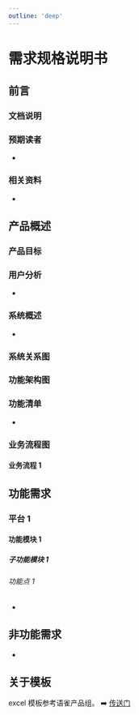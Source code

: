 ```yaml
---
outline: 'deep'
---
```


# 需求规格说明书

## 前言

### 文档说明

### 预期读者

-

<ElImg src="po/14.png" />

### 相关资料

-

<ElImg src="po/15.png" />

## 产品概述

### 产品目标

### 用户分析

-

<ElImg src="po/16.png" />

### 系统概述

-

<ElImg src="po/17.png" />

### 系统关系图

### 功能架构图

### 功能清单

-

<ElImg src="po/18.png" />

### 业务流程图

#### 业务流程 1

## 功能需求

### 平台 1

#### 功能模块 1

##### 子功能模块 1

###### 功能点 1

-

<ElImg src="po/19.png" />

## 非功能需求

-

<ElImg src="po/20.png" />

## 关于模板

excel 模板参考语雀产品组。 ➡️ [传送门](https://xc0mg8.yuque.com/xc0mg8/bg1lss/mnoigbxv7ppw16gg)
